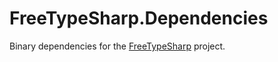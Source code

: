 # FreeTypeSharp.Dependencies

Binary dependencies for the [FreeTypeSharp](https://github.com/ryancheung/FreeTypeSharp) project.

